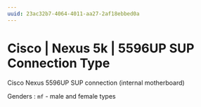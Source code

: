 ```yaml
---
uuid: 23ac32b7-4064-4011-aa27-2af18ebbed0a
---
```

# Cisco | Nexus 5k | 5596UP SUP Connection Type

Cisco Nexus 5596UP SUP connection (internal motherboard)

Genders
: `mf` - male and female types
